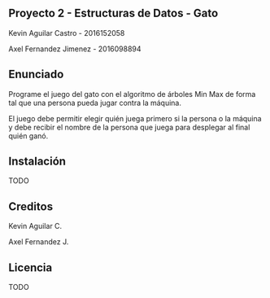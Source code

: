 ## Proyecto 2 - Estructuras de Datos - Gato

Kevin Aguilar Castro - 2016152058

Axel Fernandez Jimenez - 2016098894

## Enunciado

Programe el juego del gato con el algoritmo de árboles Min Max de forma tal que una persona
pueda jugar contra la máquina.

El juego debe permitir elegir quién juega primero si la persona o la máquina y debe recibir el
nombre de la persona que juega para desplegar al final quién ganó.

## Instalación

TODO

## Creditos

Kevin Aguilar C.

Axel Fernandez J.

## Licencia

TODO
